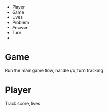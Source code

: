 - Player
- Game
- Lives
- Problem
- Answer
- Turn
-

# Game
Run the main game flow, handle i/o, turn tracking

# Player
Track score, lives

# 

